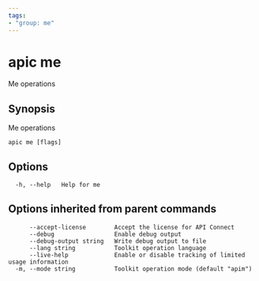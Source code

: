 ```yaml
---
tags:
- "group: me"
---
```

# apic me

Me operations

## Synopsis

Me operations

```
apic me [flags]
```

## Options

```
  -h, --help   Help for me
```

## Options inherited from parent commands

```
      --accept-license        Accept the license for API Connect
      --debug                 Enable debug output
      --debug-output string   Write debug output to file
      --lang string           Toolkit operation language
      --live-help             Enable or disable tracking of limited usage information
  -m, --mode string           Toolkit operation mode (default "apim")
```
